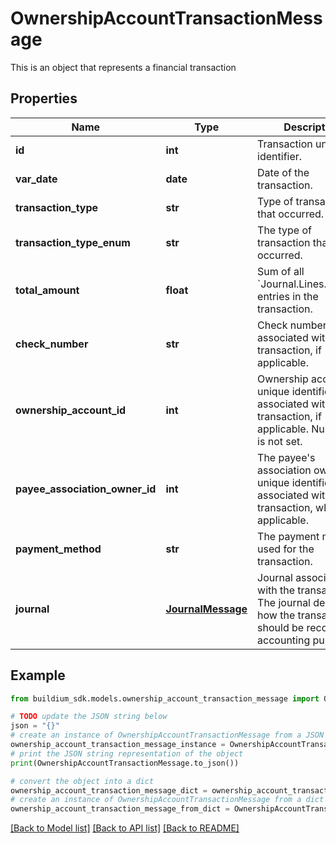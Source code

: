 # OwnershipAccountTransactionMessage

This is an object that represents a financial transaction

## Properties

Name | Type | Description | Notes
------------ | ------------- | ------------- | -------------
**id** | **int** | Transaction unique identifier. | [optional] 
**var_date** | **date** | Date of the transaction. | [optional] 
**transaction_type** | **str** | Type of transaction that occurred. | [optional] 
**transaction_type_enum** | **str** | The type of transaction that occurred. | [optional] 
**total_amount** | **float** | Sum of all &#x60;Journal.Lines.Amount&#x60; entries in the transaction. | [optional] 
**check_number** | **str** | Check number associated with the transaction, if applicable. | [optional] 
**ownership_account_id** | **int** | Ownership account unique identifier associated with the transaction, if applicable. Null if value is not set. | [optional] 
**payee_association_owner_id** | **int** | The payee&#39;s association owner unique identifier associated with the transaction, where applicable. | [optional] 
**payment_method** | **str** | The payment method used for the transaction. | [optional] 
**journal** | [**JournalMessage**](JournalMessage.md) | Journal associated with the transaction. The journal describes how the transaction should be recorded for accounting purposes. | [optional] 

## Example

```python
from buildium_sdk.models.ownership_account_transaction_message import OwnershipAccountTransactionMessage

# TODO update the JSON string below
json = "{}"
# create an instance of OwnershipAccountTransactionMessage from a JSON string
ownership_account_transaction_message_instance = OwnershipAccountTransactionMessage.from_json(json)
# print the JSON string representation of the object
print(OwnershipAccountTransactionMessage.to_json())

# convert the object into a dict
ownership_account_transaction_message_dict = ownership_account_transaction_message_instance.to_dict()
# create an instance of OwnershipAccountTransactionMessage from a dict
ownership_account_transaction_message_from_dict = OwnershipAccountTransactionMessage.from_dict(ownership_account_transaction_message_dict)
```
[[Back to Model list]](../README.md#documentation-for-models) [[Back to API list]](../README.md#documentation-for-api-endpoints) [[Back to README]](../README.md)



